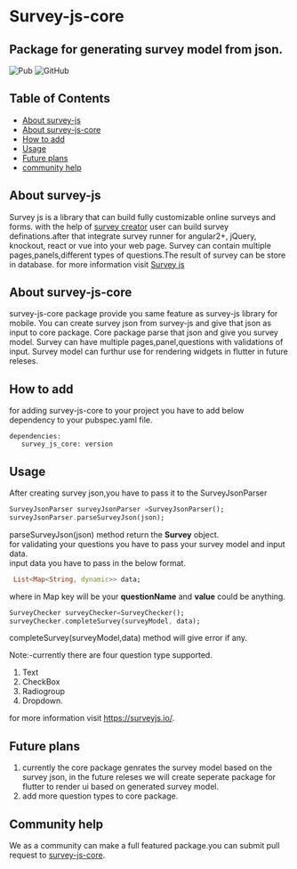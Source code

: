 # Survey-js-core
## Package for generating survey model from json.
![Pub](https://img.shields.io/pub/v/survey_js_core) ![GitHub](https://img.shields.io/github/license/solutelabs/survey_js_core)
## Table of Contents
- [About survey-js](https://github.com/solutelabs/survey_js_core/blob/master/README.md#about-survey-js "About survey-js")
- [About survey-js-core](https://github.com/solutelabs/survey_js_core/blob/master/README.md#about-survey-js-core "About survey-js-core")
- [How to add](https://github.com/solutelabs/survey_js_core/blob/master/README.md#how-to-add "How to add")
- [Usage](https://github.com/solutelabs/survey_js_core/blob/master/README.md#usage "Usage")
- [Future plans](https://github.com/solutelabs/survey_js_core/blob/master/README.md#future-plans "Future plans")
- [community help](https://github.com/solutelabs/survey_js_core/blob/master/README.md#community-help "community help")

## About survey-js
Survey js is a library that can build fully customizable online surveys and forms.
with the help of [survey creator](https://surveyjs.io/create-survey/http:// "survey creator") user can build survey definations.after that integrate survey runner for  angular2+, jQuery, knockout, react or vue into your web page.
Survey can contain multiple pages,panels,different types of questions.The result of survey can be store in database.
for more information visit [Survey js](https://surveyjs.io/Documentation/Library/ "Survey js")

## About survey-js-core
survey-js-core package provide you same feature as survey-js library for mobile. You can create survey json from survey-js and give that json as input to core package. Core package parse that json and give you survey model. Survey can have multiple pages,panel,questions with validations of input. Survey model can furthur use for rendering widgets in flutter in future releses.

## How to add
for adding survey-js-core to your project you have to add below dependency to your pubspec.yaml file.
 

    dependencies:
       survey_js_core: version

## Usage
After creating survey json,you have to pass it to the SurveyJsonParser 

```dart
SurveyJsonParser surveyJsonParser =SurveyJsonParser();
surveyJsonParser.parseSurveyJson(json);
```

parseSurveyJson(json) method return the <b>Survey</b> object.<br>
for validating your questions you have to pass your survey model and input data.<br>
input data you have to pass in the below format.<br>

```dart
 List<Map<String, dynamic>> data;
```
 
where in Map key will be your <b>questionName</b> and <b>value</b> could be anything.
```dart
SurveyChecker surveyChecker=SurveyChecker();
surveyChecker.completeSurvey(surveyModel, data);
```
 
completeSurvey(surveyModel,data) method will give error if any. 

Note:-currently there are four question type supported.
1. Text 
2. CheckBox
3. Radiogroup
4. Dropdown.

for more information visit https://surveyjs.io/.

## Future plans
1. currently the core package genrates the survey model based on the survey json,  in the future releses we will create seperate package for flutter to render ui based on generated survey model.
2. add more question types to core package.

## Community help
We as a community can make a full featured package.you can submit pull request to [survey-js-core](https://github.com/solutelabs/survey_js_core "survey-js-core").
